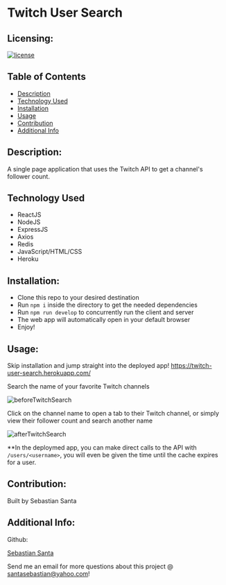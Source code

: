 # Twitch User Search

## Licensing:

[![license](https://img.shields.io/badge/license-MIT-blue)](https://shields.io)

## Table of Contents

* [Description](#description)
* [Technology Used](#technology-used)
* [Installation](#installation)
* [Usage](#usage)
* [Contribution](#contribution)
* [Additional Info](#additional-info)

## Description:

A single page application that uses the Twitch API to get a channel's follower count.

## Technology Used

* ReactJS
* NodeJS
* ExpressJS
* Axios
* Redis
* JavaScript/HTML/CSS
* Heroku

## Installation:

* Clone this repo to your desired destination
* Run ```npm i``` inside the directory to get the needed dependencies
* Run ```npm run develop``` to concurrently run the client and server
* The web app will automatically open in your default browser
* Enjoy!

## Usage:

Skip installation and jump straight into the deployed app!
https://twitch-user-search.herokuapp.com/


Search the name of your favorite Twitch channels

![beforeTwitchSearch](https://user-images.githubusercontent.com/7333111/168490534-0c9a6c5b-27dd-4e64-9022-88d78ace9eaf.png)


Click on the channel name to open a tab to their Twitch channel, or simply view their follower count and search another name

![afterTwitchSearch](https://user-images.githubusercontent.com/7333111/168490859-b9f90099-a8e8-4605-9351-c0fce71569f6.png)

**In the deploymed app, you can make direct calls to the API with ```/users/<username>```, you will even be given the time until the cache expires for a user.
  
## Contribution:

Built by Sebastian Santa

## Additional Info:

Github:

[Sebastian Santa](https://github.com/cheesecakeassassin)

Send me an email for more questions about this project @ santasebastian@yahoo.com!
